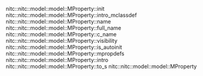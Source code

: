 nitc::nitc::model::model::MProperty::init
nitc::nitc::model::model::MProperty::intro_mclassdef
nitc::nitc::model::model::MProperty::name
nitc::nitc::model::model::MProperty::full_name
nitc::nitc::model::model::MProperty::c_name
nitc::nitc::model::model::MProperty::visibility
nitc::nitc::model::model::MProperty::is_autoinit
nitc::nitc::model::model::MProperty::mpropdefs
nitc::nitc::model::model::MProperty::intro
nitc::nitc::model::model::MProperty::to_s
nitc::nitc::model::model::MProperty